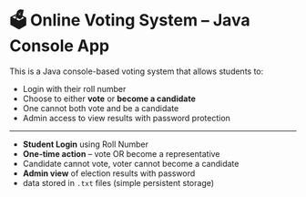 # 🗳️ Online Voting System – Java Console App

This is a Java console-based voting system that allows students to:
-  Login with their roll number
-  Choose to either **vote** or **become a candidate**
-  One cannot both vote and be a candidate
-  Admin access to view results with password protection

---



-  **Student Login** using Roll Number
-  **One-time action** – vote OR become a representative
-  Candidate cannot vote, voter cannot become a candidate
-  **Admin view** of election results with password
- data stored in `.txt` files (simple persistent storage)

